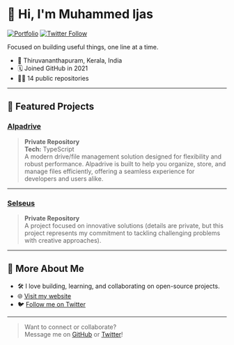 # 👋 Hi, I'm Muhammed Ijas

[![Portfolio](https://img.shields.io/badge/Portfolio-ijas.vercel.app-blue)](https://ijas.vercel.app/)
[![Twitter Follow](https://img.shields.io/twitter/follow/Ijuijas5?style=social)](https://twitter.com/Ijuijas5)

Focused on building useful things, one line at a time.

- 📍 Thiruvananthapuram, Kerala, India
- 🗓️ Joined GitHub in 2021
- 🧑‍💻 14 public repositories

---

## 🚀 Featured Projects

### [Alpadrive](https://github.com/Muhammedijas981/alpadrive) 
> **Private Repository**  
**Tech:** TypeScript  
A modern drive/file management solution designed for flexibility and robust performance. Alpadrive is built to help you organize, store, and manage files efficiently, offering a seamless experience for developers and users alike.

---

### [Selseus](https://github.com/Muhammedijas981/selseus)
> **Private Repository**  
A project focused on innovative solutions (details are private, but this project represents my commitment to tackling challenging problems with creative approaches).

---

## 📌 More About Me

- 🛠️ I love building, learning, and collaborating on open-source projects.
- 🌐 [Visit my website](https://ijas.vercel.app/)
- 🐦 [Follow me on Twitter](https://twitter.com/Ijuijas5)

---

> Want to connect or collaborate?  
Message me on [GitHub](https://github.com/Muhammedijas981) or [Twitter](https://twitter.com/Ijuijas5)!
